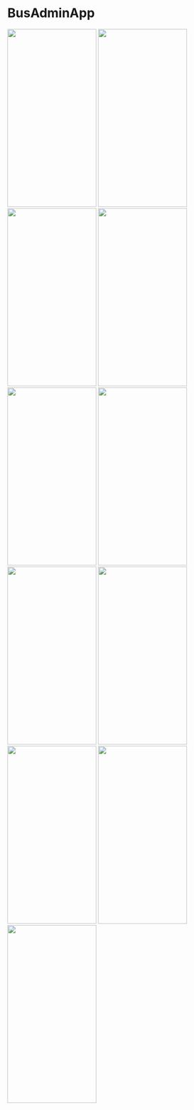 # BusAdminApp
<img src="https://user-images.githubusercontent.com/83110274/210777037-be29cb1f-e56f-4cac-ac5f-9ca2c3a7ec01.jpeg" width="200" height="400">
<img src="https://user-images.githubusercontent.com/83110274/210776988-2011ead2-7f47-4b70-86f3-6f32983c1a54.jpeg" width="200" height="400">
<img src="https://user-images.githubusercontent.com/83110274/210776998-9367d7ed-6ade-40cf-be7e-3e017f08ad3e.jpeg" width="200" height="400">
<img src="https://user-images.githubusercontent.com/83110274/210777010-d8b33039-5003-4af0-84e0-e667714abf2a.jpeg" width="200" height="400">
<img src="https://user-images.githubusercontent.com/83110274/210777098-cbb4bc76-9fbe-45f2-a777-9627cb08091c.jpeg" width="200" height="400">
<img src="https://user-images.githubusercontent.com/83110274/210777320-40da9724-1f38-48bb-8298-3606e4c0a291.jpeg" width="200" height="400">
<img src="https://user-images.githubusercontent.com/83110274/210777356-a6c50eea-11b3-4546-a695-a4ea2300cdbe.jpeg" width="200" height="400">
<img src="https://user-images.githubusercontent.com/83110274/210777377-ad142930-3f06-4ba1-8c4d-02632560e9dd.jpeg" width="200" height="400">
<img src="https://user-images.githubusercontent.com/83110274/210777391-b1a3f105-a69f-4c38-a780-178dd7ad2614.jpeg" width="200" height="400">
<img src="https://user-images.githubusercontent.com/83110274/210777400-e16e21a6-0a5c-4841-b200-991e76e5d58b.jpeg" width="200" height="400">
<img src="https://user-images.githubusercontent.com/83110274/210777410-c56f5f3b-6848-4dac-a15a-0803a38abccb.jpeg" width="200" height="400">

